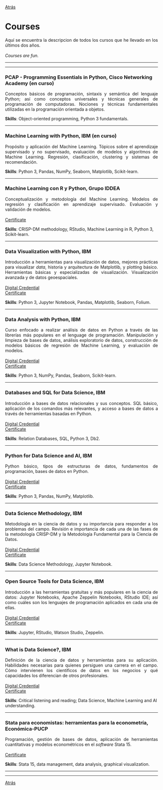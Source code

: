 [Atrás](https://drodrigo96.github.io/)

# Courses
<p align="justify">Aquí se encuentra la descripcion de todos los cursos que he llevado en los últimos dos años.
<br><br>
<i>Courses are fun.</i>
</p>

---
---

### PCAP - Programming Essentials in Python, Cisco Networking Academy (en curso)
<p align="justify">Conceptos básicos de programación, sintaxis y semántica del lenguaje Python; así como conceptos universales y técnicas generales de programación de computadoras. Nociones y técnicas fundamentales utilizadas en la programación orientada a objetos.
</p>

**Skills**: Object-oriented programming, Python 3 fundamentals.

---

### Machine Learning with Python, IBM (en curso)
<p align="justify">Propósito y aplicación del Machine Learning. Tópicos sobre el aprendizaje supervisado y no supervisado, evaluación de modelos y algoritmos de Machine Learning. Regresión, clasificación, clustering y sistemas de recomendación.
</p>

**Skills**: Python 3, Pandas, NumPy, Seaborn, Matplotlib, Scikit-learn.

---

### Machine Learning con R y Python, Grupo IDDEA
<p align="justify">Conceptualización y metodología del Machine Learning. Modelos de regresión y clasificación en aprendizaje supervisado. Evaluación y validación de modelos.
<br><br>
<a href="https://drodrigo96.github.io/pdf/8.%20MLIDDEA.pdf" target="_blank">Certificate</a> 
</p>

**Skills**: CRISP-DM methodology, RStudio, Machine Learning in R, Python 3, Scikit-learn.

---

### Data Visualization with Python, IBM
<p align="justify">Introducción a herramientas para visualización de datos, mejores prácticas para visualizar <i>data</i>, historia y arquitectura de Matplotlib, y plotting básico. Herramientas básicas y especializadas de visualización. Visualización avanzada y de datos geoespaciales.
<br><br>
<a href="https://www.youracclaim.com/badges/69d7cab9-e11f-4aec-b28c-e5a45e03b9b4" target="_blank">Digital Credential</a><br>
<a href="https://drodrigo96.github.io/pdf/7.%20Data%20Visualization%20with%20Python.pdf" target="_blank">Certificate</a> 
</p>

**Skills**: Python 3, Jupyter Notebook, Pandas, Matplotlib, Seaborn, Folium.

---

### Data Analysis with Python, IBM
<p align="justify">Curso enfocado a realizar análisis de datos en Python a través de las librerías más populares en el lenguage de programación. Manipulación y limpieza de bases de datos, análisis exploratorio de datos, construcción de modelos básicos de regresión de Machine Learning, y evaluación de modelos.
<br><br>
<a href="https://www.youracclaim.com/badges/1367a40d-c630-4e03-a6a3-8212258f4115" target="_blank">Digital Credential</a><br>
<a href="https://drodrigo96.github.io/pdf/6.%20Data%20Analysis%20with%20Python.pdf" target="_blank">Certificate</a> 
</p>

**Skills**: Python 3, NumPy, Pandas, Seaborn, Scikit-learn.

---

### Databases and SQL for Data Science, IBM
<p align="justify">Introducción a bases de datos relacionales y sus conceptos. SQL básico, aplicación de los comandos más relevantes, y acceso a bases de datos a través de herramientas basadas en Python.
<br><br>
<a href="https://www.youracclaim.com/badges/ab2e3324-f5b6-432c-9f38-045c3b4f7f2e" target="_blank">Digital Credential</a><br>
<a href="https://drodrigo96.github.io/pdf/5.%20Databases%20and%20SQL%20for%20Data%20Science.pdf" target="_blank">Certificate</a> 
</p>

**Skills**: Relation Databases, SQL, Python 3, Db2.

---

### Python for Data Science and AI, IBM
<p align="justify">Python básico, tipos de estructuras de datos, fundamentos de programación, bases de datos en Python.
<br><br>
<a href="https://www.youracclaim.com/badges/951f8596-fdde-4c6a-84d0-46b1b2724d8b" target="_blank">Digital Credential</a><br>
<a href="https://drodrigo96.github.io/pdf/4.%20Python%20for%20Data%20Science%20and%20AI.pdf" target="_blank">Certificate</a> 
</p>

**Skills**: Python 3, Pandas, NumPy, Matplotlib.

---

### Data Science Methodology, IBM
<p align="justify">Metodología en la ciencia de datos y su importancia para responder a los problemas del campo. Revisión e importancia de cada una de las fases de la metodología CRISP-DM y la Metodología Fundamental para la Ciencia de Datos.
<br><br>
<a href="https://www.youracclaim.com/badges/4ad5eca0-250d-4c85-ab86-73d2e0c10a4c" target="_blank">Digital Credential</a><br>
<a href="https://drodrigo96.github.io/pdf/3.%20Data%20Science%20Methodology.pdf" target="_blank">Certificate</a> 
</p>

**Skills**: Data Science Methodology, Jupyter Notebook.

---

### Open Source Tools for Data Science, IBM
<p align="justify">Introducción a las herramientas gratuitas y más populares en la ciencia de datos: Jupyter Notebooks, Apache Zeppelin Notebooks, RStudio IDE; así como cuáles son los lenguajes de programación aplicados en cada una de ellas.
<br><br>
<a href="https://www.youracclaim.com/badges/5f4cd75d-c7d0-497b-a992-3b9334fba0a9" target="_blank">Digital Credential</a><br>
<a href="https://drodrigo96.github.io/pdf/2.%20Open%20Source%20Tools%20for%20Data%20Science.pdf" target="_blank">Certificate</a>  
</p>

**Skills**: Jupyter, RStudio, Watson Studio, Zeppelin.

---

### What is Data Science?, IBM
<p align="justify">Definición de la ciencia de datos y herramientas para su aplicación. Habilidades necesarias para quienes persiguen una carrera en el campo. Cómo intervienen los cientificos de datos en los negocios y qué capacidades los diferencian de otros profesionales.
<br><br>
<a href="https://www.youracclaim.com/badges/948e2b78-32f6-4af5-897f-229a5ff1e728" target="_blank">Digital Credential</a><br>
<a href="https://drodrigo96.github.io/pdf/1.%20What%20is%20Data%20Science.pdf" target="_blank">Certificate</a>  
</p>

**Skills**: Critical listening and reading; Data Science, Machine Learning and AI understanding.

---

### Stata para economistas: herramientas para la econometría, Económica-PUCP
<p align="justify">Programación, gestión de bases de datos, aplicación de herramientas cuantitativas y modelos econométricos en el <i>software</i> Stata 15.
<br><br>
<a href="https://drodrigo96.github.io/pdf/9.%20SPE.pdf" target="_blank">Certificate</a>  
</p>

**Skills**: Stata 15, data management, data analysis, graphical visualization.

---
---

[Atrás](https://drodrigo96.github.io/)
